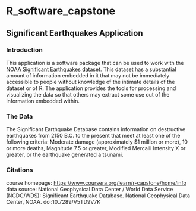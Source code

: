 # R_software_capstone

## Significant Earthquakes Application

### Introduction
This application is a software package that can be used to work with the [NOAA Significant Earthquakes dataset](https://www.ngdc.noaa.gov/nndc/struts/form?t=101650&s=1&d=1). This dataset has a substantial amount of information embedded in it that may not be immediately accessible to people without knowledge of the intimate details of the dataset or of R. The application provides the tools for processing and visualizing the data so that others may extract some use out of the information embedded within.

### The Data
The Significant Earthquake Database contains information on destructive earthquakes from 2150 B.C. to the present that meet at least one of the following criteria: Moderate damage (approximately $1 million or more), 10 or more deaths, Magnitude 7.5 or greater, Modified Mercalli Intensity X or greater, or the earthquake generated a tsunami.

### Citations
course homepage: https://www.coursera.org/learn/r-capstone/home/info
data source: National Geophysical Data Center / World Data Service (NGDC/WDS): Significant Earthquake Database. National Geophysical Data Center, NOAA. doi:10.7289/V5TD9V7K
